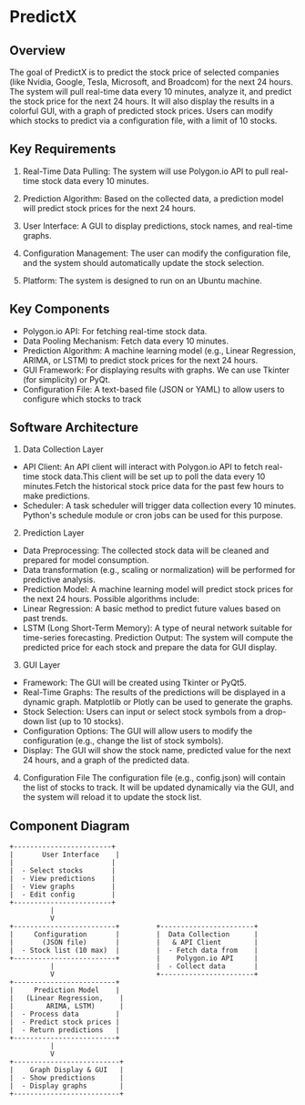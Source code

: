 # PredictX

## Overview
The goal of PredictX is to predict the stock price of selected companies (like Nvidia, Google, Tesla, Microsoft, and Broadcom) for the next 24 hours. The system will pull real-time data every 10 minutes, analyze it, and predict the stock price for the next 24 hours. It will also display the results in a colorful GUI, with a graph of predicted stock prices. Users can modify which stocks to predict via a configuration file, with a limit of 10 stocks.

## Key Requirements

1. Real-Time Data Pulling: The system will use Polygon.io API to pull real-time stock data every 10 minutes.

2. Prediction Algorithm: Based on the collected data, a prediction model will predict stock prices for the next 24 hours.

3. User Interface: A GUI to display predictions, stock names, and real-time graphs.

4. Configuration Management: The user can modify the configuration file, and the system should automatically update the stock selection.

5. Platform: The system is designed to run on an Ubuntu machine.

## Key Components

- Polygon.io API: For fetching real-time stock data.
- Data Pooling Mechanism: Fetch data every 10 minutes.
- Prediction Algorithm: A machine learning model (e.g., Linear Regression, ARIMA, or LSTM) to predict stock prices for the next 24 hours.
- GUI Framework: For displaying results with graphs. We can use Tkinter (for simplicity) or PyQt.
- Configuration File: A text-based file (JSON or YAML) to allow users to configure which stocks to track

## Software Architecture

1. Data Collection Layer
- API Client: An API client will interact with Polygon.io API to fetch real-time stock data.This client will be set up to poll the data every 10 minutes.Fetch the historical stock price data for the past few hours to make predictions.
- Scheduler: A task scheduler will trigger data collection every 10 minutes. Python's schedule module or cron jobs can be used for this purpose.
2. Prediction Layer
- Data Preprocessing: The collected stock data will be cleaned and prepared for model consumption.
- Data transformation (e.g., scaling or normalization) will be performed for predictive analysis.
- Prediction Model: A machine learning model will predict stock prices for the next 24 hours. Possible algorithms include:
- Linear Regression: A basic method to predict future values based on past trends.
- LSTM (Long Short-Term Memory): A type of neural network suitable for time-series forecasting.
Prediction Output: The system will compute the predicted price for each stock and prepare the data for GUI display.
3. GUI Layer
- Framework: The GUI will be created using Tkinter or PyQt5.
- Real-Time Graphs: The results of the predictions will be displayed in a dynamic graph. Matplotlib or Plotly can be used to generate the graphs.
- Stock Selection: Users can input or select stock symbols from a drop-down list (up to 10 stocks).
- Configuration Options: The GUI will allow users to modify the configuration (e.g., change the list of stock symbols).
- Display: The GUI will show the stock name, predicted value for the next 24 hours, and a graph of the predicted data.
4. Configuration File
The configuration file (e.g., config.json) will contain the list of stocks to track.
It will be updated dynamically via the GUI, and the system will reload it to update the stock list.

## Component Diagram

```
+------------------------+
|       User Interface    |
|                        |
|  - Select stocks       |
|  - View predictions    |
|  - View graphs         |
|  - Edit config         |
+------------------------+
          |
          V
+-------------------------+         +-----------------------+
|     Configuration       |         |  Data Collection      |
|       (JSON file)       |         |   & API Client        |
|  - Stock list (10 max)  |         |  - Fetch data from    |
+-------------------------+         |    Polygon.io API     |
          |                         |  - Collect data       |
          V                         +-----------------------+
+-------------------------+
|     Prediction Model    |
|   (Linear Regression,    |
|        ARIMA, LSTM)      |
|  - Process data         |
|  - Predict stock prices |
|  - Return predictions   |
+-------------------------+
          |
          V
+--------------------------+
|    Graph Display & GUI   |
|  - Show predictions      |
|  - Display graphs        |
+--------------------------+
```
